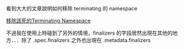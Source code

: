 看到大大的文章說明如何移除 terminating 的 namespace

[移除該死的Terminating Namespace](https://medium.com/%E8%BC%95%E9%AC%86%E5%B0%8F%E5%93%81-pks%E8%88%87k8s%E7%9A%84%E9%BB%9E%E6%BB%B4/%E7%A7%BB%E9%99%A4%E8%A9%B2%E6%AD%BB%E7%9A%84terminating-namespace-c6594ebe351)

不過我在使用上時碰到了另外的情境，finalizers 的字段居然出現在其他的地方．．．除了 .spec.finalizers 之外也出現在 .metadata.finalizers
